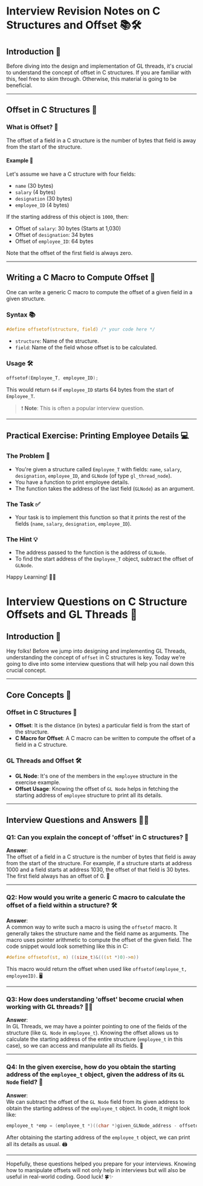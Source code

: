 # Interview Revision Notes on C Structures and Offset 📚🛠

## Introduction 👋
Before diving into the design and implementation of GL threads, it's crucial to understand the concept of offset in C structures. If you are familiar with this, feel free to skim through. Otherwise, this material is going to be beneficial.

---

## Offset in C Structures 📐
### What is Offset? 🤔
The offset of a field in a C structure is the number of bytes that field is away from the start of the structure.

#### Example 🌟
Let's assume we have a C structure with four fields:

- `name` (30 bytes)
- `salary` (4 bytes)
- `designation` (30 bytes)
- `employee_ID` (4 bytes)

If the starting address of this object is `1000`, then:
- Offset of `salary`: 30 bytes (Starts at 1,030)
- Offset of `designation`: 34 bytes
- Offset of `employee_ID`: 64 bytes

Note that the offset of the first field is always zero.

---

## Writing a C Macro to Compute Offset 📝
One can write a generic C macro to compute the offset of a given field in a given structure.

### Syntax 📚
```c
#define offsetof(structure, field) /* your code here */
```
- `structure`: Name of the structure.
- `field`: Name of the field whose offset is to be calculated.

### Usage 🛠
```c
offsetof(Employee_T, employee_ID);
```

This would return `64` if `employee_ID` starts 64 bytes from the start of `Employee_T`.

> ❗ **Note**: This is often a popular interview question.

---

## Practical Exercise: Printing Employee Details 💻

### The Problem 🤔
- You're given a structure called `Employee_T` with fields: `name`, `salary`, `designation`, `employee_ID`, and `GLNode` (of type `gl_thread_node`).
- You have a function to print employee details.
- The function takes the address of the last field (`GLNode`) as an argument.
  
### The Task ✅
- Your task is to implement this function so that it prints the rest of the fields (`name`, `salary`, `designation`, `employee_ID`).

### The Hint 💡
- The address passed to the function is the address of `GLNode`.
- To find the start address of the `Employee_T` object, subtract the offset of `GLNode`.


Happy Learning! 🌟🚀

# Interview Questions on C Structure Offsets and GL Threads 📘

## Introduction 🌟

Hey folks! Before we jump into designing and implementing GL Threads, understanding the concept of `offset` in C structures is key. Today we're going to dive into some interview questions that will help you nail down this crucial concept.

---

## Core Concepts 🎯

### Offset in C Structures 📐

- **Offset**: It is the distance (in bytes) a particular field is from the start of the structure. 
- **C Macro for Offset**: A C macro can be written to compute the offset of a field in a C structure.

### GL Threads and Offset 🛠️

- **GL Node**: It's one of the members in the `employee` structure in the exercise example.
- **Offset Usage**: Knowing the offset of `GL Node` helps in fetching the starting address of `employee` structure to print all its details.

---

## Interview Questions and Answers 🎤💡

### Q1: Can you explain the concept of 'offset' in C structures? 🤔

**Answer**:  
The offset of a field in a C structure is the number of bytes that field is away from the start of the structure. For example, if a structure starts at address 1000 and a field starts at address 1030, the offset of that field is 30 bytes. The first field always has an offset of 0. 📏

---

### Q2: How would you write a generic C macro to calculate the offset of a field within a structure? 🛠️

**Answer**:  
A common way to write such a macro is using the `offsetof` macro. It generally takes the structure name and the field name as arguments. The macro uses pointer arithmetic to compute the offset of the given field. The code snippet would look something like this in C:

```c
#define offsetof(st, m) ((size_t)&(((st *)0)->m))
```
This macro would return the offset when used like `offsetof(employee_t, employeeID)`. 🖥️

---

### Q3: How does understanding 'offset' become crucial when working with GL threads? 🤷‍♀️

**Answer**:  
In GL Threads, we may have a pointer pointing to one of the fields of the structure (like `GL Node` in `employee_t`). Knowing the offset allows us to calculate the starting address of the entire structure (`employee_t` in this case), so we can access and manipulate all its fields. 🎯

---

### Q4: In the given exercise, how do you obtain the starting address of the `employee_t` object, given the address of its `GL Node` field? 🎯

**Answer**:  
We can subtract the offset of the `GL Node` field from its given address to obtain the starting address of the `employee_t` object. In code, it might look like:

```c
employee_t *emp = (employee_t *)((char *)given_GLNode_address - offsetof(employee_t, GLNode));
```

After obtaining the starting address of the `employee_t` object, we can print all its details as usual. 🖨️

----

Hopefully, these questions helped you prepare for your interviews. Knowing how to manipulate offsets will not only help in interviews but will also be useful in real-world coding. Good luck! 🍀✨
